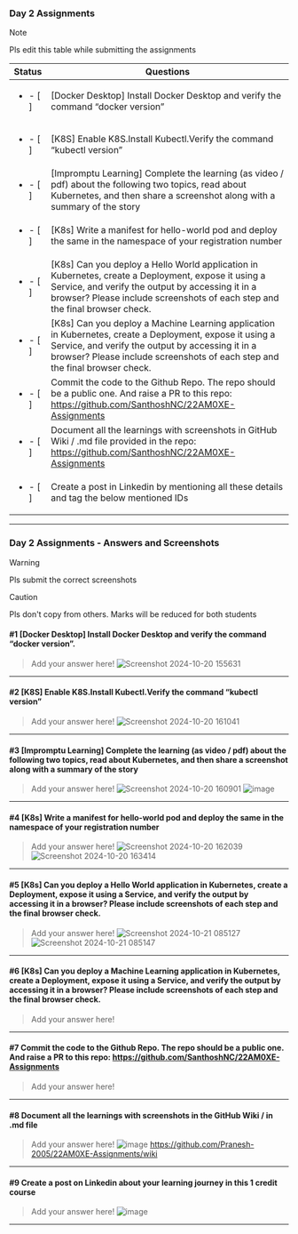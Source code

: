 ### Day 2 Assignments

> [!NOTE]
> Pls edit this table while submitting the assignments

| Status         | Questions     | 
|----------------|---------------|
| <ul><li>- [ ] </li></ul> | [Docker Desktop] Install Docker Desktop and verify the command “docker version” |
| <ul><li>- [ ] </li></ul> | [K8S] Enable K8S.Install Kubectl.Verify the command “kubectl version” |
| <ul><li>- [ ] </li></ul> | [Impromptu Learning] Complete the learning (as video / pdf) about the following two topics, read about Kubernetes, and then share a screenshot along with a summary of the story |
| <ul><li>- [ ] </li></ul> | [K8s] Write a manifest for hello-world pod and deploy the same in the namespace of your registration number |
| <ul><li>- [ ] </li></ul> | [K8s] Can you deploy a Hello World application in Kubernetes, create a Deployment, expose it using a Service, and verify the output by accessing it in a browser? Please include screenshots of each step and the final browser check. |
| <ul><li>- [ ] </li></ul> | [K8s] Can you deploy a Machine Learning application in Kubernetes, create a Deployment, expose it using a Service, and verify the output by accessing it in a browser? Please include screenshots of each step and the final browser check.  |
| <ul><li>- [ ] </li></ul> | Commit the code to the Github Repo. The repo should be a public one. And raise a PR to this repo: https://github.com/SanthoshNC/22AM0XE-Assignments |
| <ul><li>- [ ] </li></ul> | Document all the learnings with screenshots in GitHub Wiki / .md file provided in the repo: https://github.com/SanthoshNC/22AM0XE-Assignments |
| <ul><li>- [ ] </li></ul> | Create a post in Linkedin by mentioning all these details and tag the below mentioned IDs |

***

### Day 2 Assignments - Answers and Screenshots

> [!WARNING]
> Pls submit the correct screenshots

> [!CAUTION]
> Pls don't copy from others. Marks will be reduced for both students

#### #1 [Docker Desktop] Install Docker Desktop and verify the command “docker version”.
> Add your answer here!
![Screenshot 2024-10-20 155631](https://github.com/user-attachments/assets/08581f27-5395-4980-a297-0e73e0099853)

***

#### #2 [K8S] Enable K8S.Install Kubectl.Verify the command “kubectl version”
> Add your answer here!
![Screenshot 2024-10-20 161041](https://github.com/user-attachments/assets/f12e55c7-e757-416e-84dc-237d9a547cf8)


***

#### #3 [Impromptu Learning] Complete the learning (as video / pdf) about the following two topics, read about Kubernetes, and then share a screenshot along with a summary of the story
> Add your answer here!
![Screenshot 2024-10-20 160901](https://github.com/user-attachments/assets/4b9fcaa9-46a8-4ab7-9d6b-7051c0e20e84)
![image](https://github.com/user-attachments/assets/581daffc-fddf-4003-8fe1-37ccc4f926f1)

***

#### #4 [K8s] Write a manifest for hello-world pod and deploy the same in the namespace of your registration number
> Add your answer here!
![Screenshot 2024-10-20 162039](https://github.com/user-attachments/assets/3410946a-90f5-4f24-81bb-d6385766445d)
![Screenshot 2024-10-20 163414](https://github.com/user-attachments/assets/40f4d163-4ed8-41b2-af4f-4aaca9ad4494)

***

#### #5 [K8s] Can you deploy a Hello World application in Kubernetes, create a Deployment, expose it using a Service, and verify the output by accessing it in a browser? Please include screenshots of each step and the final browser check.
> Add your answer here!
![Screenshot 2024-10-21 085127](https://github.com/user-attachments/assets/b0b6f287-fe59-49bd-ba8c-1b9faebde5a1)
![Screenshot 2024-10-21 085147](https://github.com/user-attachments/assets/ea76aaf7-6546-40ef-ba34-7b87e69b851b)

***

#### #6 [K8s] Can you deploy a Machine Learning application in Kubernetes, create a Deployment, expose it using a Service, and verify the output by accessing it in a browser? Please include screenshots of each step and the final browser check.
> Add your answer here!

***

#### #7 Commit the code to the Github Repo. The repo should be a public one. And raise a PR to this repo: https://github.com/SanthoshNC/22AM0XE-Assignments
> Add your answer here!

***

#### #8 Document all the learnings with screenshots in the GitHub Wiki / in .md file
> Add your answer here!
![image](https://github.com/user-attachments/assets/411ba79a-352b-4f40-b760-176b0372ccbf)
https://github.com/Pranesh-2005/22AM0XE-Assignments/wiki
***

#### #9 Create a post on Linkedin about your learning journey in this 1 credit course
> Add your answer here!
![image](https://github.com/user-attachments/assets/81d4ca76-9194-41ff-843d-ed854c657533)

***
